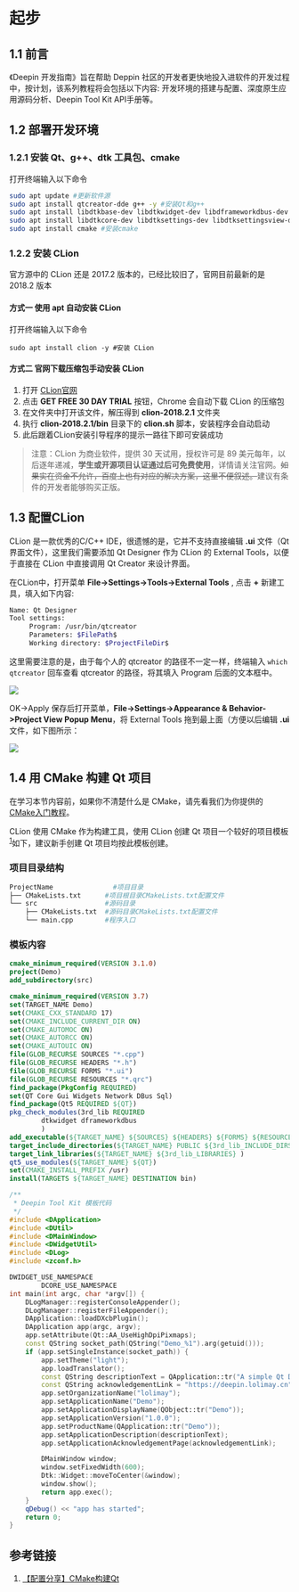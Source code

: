 # 起步

## 1.1 前言
《Deepin 开发指南》旨在帮助 Deppin 社区的开发者更快地投入进软件的开发过程中，按计划，该系列教程将会包括以下内容: 开发环境的搭建与配置、深度原生应用源码分析、Deepin Tool Kit API手册等。

## 1.2 部署开发环境
### 1.2.1 安装 Qt、g++、dtk 工具包、cmake
打开终端输入以下命令
```sh
sudo apt update #更新软件源
sudo apt install qtcreator-dde g++ -y #安装Qt和g++
sudo apt install libdtkbase-dev libdtkwidget-dev libdframeworkdbus-dev -y #安装dtk工具包
sudo apt install libdtkcore-dev libdtksettings-dev libdtksettingsview-dev libdtkutil-dev libdtkwidget-dev libdtkwm-dev -y
sudo apt install cmake #安装cmake
```
### 1.2.2 安装 CLion
官方源中的 CLion 还是 2017.2 版本的，已经比较旧了，官网目前最新的是 2018.2 版本
#### 方式一 使用 apt 自动安装 CLion
打开终端输入以下命令
````
sudo apt install clion -y #安装 CLion
````
#### 方式二 官网下载压缩包手动安装 CLion
1. 打开 [CLion官网](https://www.jetbrains.com/clion/)
2. 点击 **GET FREE 30 DAY TRIAL** 按钮，Chrome 会自动下载 CLion 的压缩包
3. 在文件夹中打开该文件，解压得到 **clion-2018.2.1** 文件夹
4. 执行 **clion-2018.2.1/bin** 目录下的 **clion.sh** 脚本，安装程序会自动启动
5. 此后跟着CLion安装引导程序的提示一路往下即可安装成功
> 注意：CLion 为商业软件，提供 30 天试用，授权许可是 89 美元每年，以后逐年递减，**学生或开源项目认证通过后可免费使用**，详情请关注官网。<s>如果实在资金不允许，百度上也有对应的解决方案，这里不便叙述。</s>建议有条件的开发者能够购买正版。

## 1.3 配置CLion
CLion 是一款优秀的C/C++ IDE，很遗憾的是，它并不支持直接编辑 **.ui** 文件（Qt界面文件），这里我们需要添加 Qt Designer 作为 CLion 的 External Tools，以便于直接在 CLion 中直接调用 Qt Creator 来设计界面。

在CLion中，打开菜单 **File->Settings->Tools->External Tools** , 点击 **+** 新建工具，填入如下内容:
````bash
Name: Qt Designer
Tool settings:
     Program: /usr/bin/qtcreator
     Parameters: $FilePath$
     Working directory: $ProjectFileDir$ 
````
这里需要注意的是，由于每个人的 qtcreator 的路径不一定一样，终端输入 `which qtcreator` 回车查看 qtcreator 的路径，将其填入 Program 后面的文本框中。

<img src="http://images.lolimay.cn/18-8-17/41277023.jpg">

OK->Apply 保存后打开菜单，**File->Settings->Appearance & Behavior->Project View Popup Menu**，将 External Tools 拖到最上面（方便以后编辑 **.ui** 文件，如下图所示：

![](http://images.lolimay.cn/18-8-17/38622151.jpg)

## 1.4 用 CMake 构建 Qt 项目
在学习本节内容前，如果你不清楚什么是 CMake，请先看我们为你提供的 [CMake入门教程]()。

CLion 使用 CMake 作为构建工具，使用 CLion 创建 Qt 项目一个较好的项目模板<sup><a href="#link1">1</a></sup>如下，建议新手创建 Qt 项目均按此模板创建。
### 项目目录结构
````bash
ProjectName               #项目目录
├── CMakeLists.txt      #项目根目录CMakeLists.txt配置文件
└── src                 #源码目录
    ├── CMakeLists.txt  #源码目录CMakeLists.txt配置文件
    └── main.cpp        #程序入口
````
### 模板内容
````cmake ProjectName/CMakeList.txt
cmake_minimum_required(VERSION 3.1.0)
project(Demo)
add_subdirectory(src)
````
````cmake ProjectName/src/CMakeLists.txt
cmake_minimum_required(VERSION 3.7)
set(TARGET_NAME Demo)
set(CMAKE_CXX_STANDARD 17)
set(CMAKE_INCLUDE_CURRENT_DIR ON)
set(CMAKE_AUTOMOC ON)
set(CMAKE_AUTORCC ON)
set(CMAKE_AUTOUIC ON)
file(GLOB_RECURSE SOURCES "*.cpp")
file(GLOB_RECURSE HEADERS "*.h")
file(GLOB_RECURSE FORMS "*.ui")
file(GLOB_RECURSE RESOURCES "*.qrc")
find_package(PkgConfig REQUIRED)
set(QT Core Gui Widgets Network DBus Sql)
find_package(Qt5 REQUIRED ${QT})
pkg_check_modules(3rd_lib REQUIRED
        dtkwidget dframeworkdbus
        )
add_executable(${TARGET_NAME} ${SOURCES} ${HEADERS} ${FORMS} ${RESOURCES})
target_include_directories(${TARGET_NAME} PUBLIC ${3rd_lib_INCLUDE_DIRS} )
target_link_libraries(${TARGET_NAME} ${3rd_lib_LIBRARIES} )
qt5_use_modules(${TARGET_NAME} ${QT})
set(CMAKE_INSTALL_PREFIX /usr)
install(TARGETS ${TARGET_NAME} DESTINATION bin)
````
````cpp ProjectName/src/main.cpp
/**
 * Deepin Tool Kit 模板代码
 */
#include <DApplication>
#include <DUtil>
#include <DMainWindow>
#include <DWidgetUtil>
#include <DLog>
#include <zconf.h>

DWIDGET_USE_NAMESPACE
        DCORE_USE_NAMESPACE
int main(int argc, char *argv[]) {
    DLogManager::registerConsoleAppender();
    DLogManager::registerFileAppender();
    DApplication::loadDXcbPlugin();
    DApplication app(argc, argv);
    app.setAttribute(Qt::AA_UseHighDpiPixmaps);
    const QString socket_path(QString("Demo_%1").arg(getuid()));
    if (app.setSingleInstance(socket_path)) {
        app.setTheme("light");
        app.loadTranslator();
        const QString descriptionText = QApplication::tr("A simple Qt Demo by CLion 2018.2 and CMake");
        const QString acknowledgementLink = "https://deepin.lolimay.cn";
        app.setOrganizationName("lolimay");
        app.setApplicationName("Demo");
        app.setApplicationDisplayName(QObject::tr("Demo"));
        app.setApplicationVersion("1.0.0");
        app.setProductName(QApplication::tr("Demo"));
        app.setApplicationDescription(descriptionText);
        app.setApplicationAcknowledgementPage(acknowledgementLink);

        DMainWindow window;
        window.setFixedWidth(600);
        Dtk::Widget::moveToCenter(&window);
        window.show();
        return app.exec();
    }
    qDebug() << "app has started";
    return 0;
}
````

## 参考链接
1. <a id="link1" href="https://blog.csdn.net/qq_32768743/article/details/80056316">【配置分享】CMake构建Qt</a>